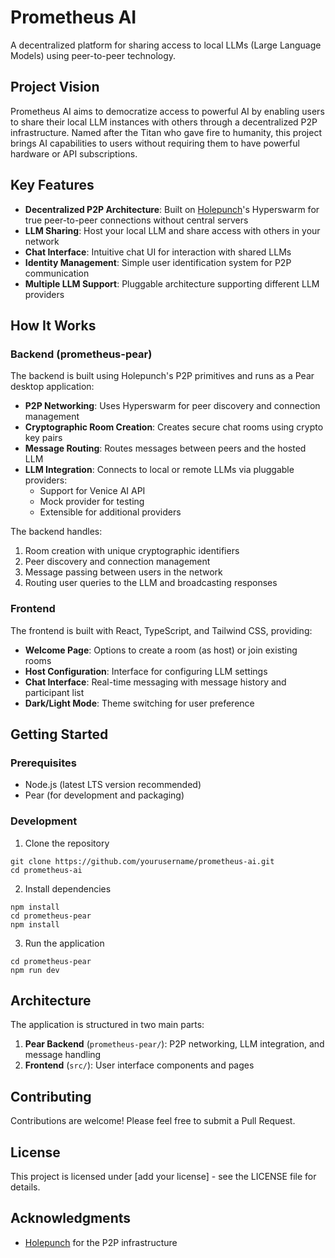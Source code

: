# Prometheus AI

A decentralized platform for sharing access to local LLMs (Large Language Models) using peer-to-peer technology.

## Project Vision

Prometheus AI aims to democratize access to powerful AI by enabling users to share their local LLM instances with others through a decentralized P2P infrastructure. Named after the Titan who gave fire to humanity, this project brings AI capabilities to users without requiring them to have powerful hardware or API subscriptions.

## Key Features

- **Decentralized P2P Architecture**: Built on [Holepunch](https://holepunch.to/)'s Hyperswarm for true peer-to-peer connections without central servers
- **LLM Sharing**: Host your local LLM and share access with others in your network
- **Chat Interface**: Intuitive chat UI for interaction with shared LLMs
- **Identity Management**: Simple user identification system for P2P communication
- **Multiple LLM Support**: Pluggable architecture supporting different LLM providers

## How It Works

### Backend (prometheus-pear)

The backend is built using Holepunch's P2P primitives and runs as a Pear desktop application:

- **P2P Networking**: Uses Hyperswarm for peer discovery and connection management
- **Cryptographic Room Creation**: Creates secure chat rooms using crypto key pairs
- **Message Routing**: Routes messages between peers and the hosted LLM
- **LLM Integration**: Connects to local or remote LLMs via pluggable providers:
  - Support for Venice AI API
  - Mock provider for testing
  - Extensible for additional providers

The backend handles:
1. Room creation with unique cryptographic identifiers
2. Peer discovery and connection management
3. Message passing between users in the network
4. Routing user queries to the LLM and broadcasting responses

### Frontend

The frontend is built with React, TypeScript, and Tailwind CSS, providing:

- **Welcome Page**: Options to create a room (as host) or join existing rooms
- **Host Configuration**: Interface for configuring LLM settings
- **Chat Interface**: Real-time messaging with message history and participant list
- **Dark/Light Mode**: Theme switching for user preference

## Getting Started

### Prerequisites

- Node.js (latest LTS version recommended)
- Pear (for development and packaging)

### Development

1. Clone the repository
```
git clone https://github.com/yourusername/prometheus-ai.git
cd prometheus-ai
```

2. Install dependencies
```
npm install
cd prometheus-pear
npm install
```

3. Run the application
```
cd prometheus-pear
npm run dev
```

## Architecture

The application is structured in two main parts:

1. **Pear Backend** (`prometheus-pear/`): P2P networking, LLM integration, and message handling
2. **Frontend** (`src/`): User interface components and pages

## Contributing

Contributions are welcome! Please feel free to submit a Pull Request.

## License

This project is licensed under [add your license] - see the LICENSE file for details.

## Acknowledgments

- [Holepunch](https://holepunch.to/) for the P2P infrastructure
